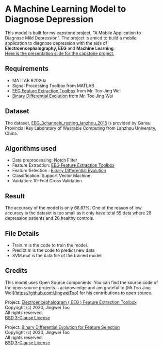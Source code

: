 # A Machine Learning Model to Diagnose Depression
This model is built for my capstone project, "A Mobile Application to Diagnose Mild Depression". The project is amied to build a mobile application to diagnose depression with the aids of **Electroencephalography, EEG** and **Machine Learning**.<br />
[Here is the presentation slide for the capstone project.](https://docs.google.com/presentation/d/1hlXZmtGES1h9QgD5NXM2zmtDWGdyMEkAnQunmUfV8Hw/edit?usp=sharing
)

## Requirements
- MATLAB R2020a
- Signal Processing Toolbox from MATLAB
- [EEG Feature Extraction Toolbox](https://github.com/JingweiToo/EEG-Feature-Extraction-Toolbox) from Mr. Too Jing Wei
- [Binary Differential Evolution](https://github.com/JingweiToo/Binary-Differential-Evolution-for-Feature-Selection) from Mr. Too Jing Wei

## Dataset
The dataset, [EEG_3channels_resting_lanzhou_2015](http://modma.lzu.edu.cn/) is provided by Gansu Provincial Key Laboratory of Wearable Computing from Lanzhou University, China.

## Algorithms used 
- Data preprocessing: Notch Filter
- Feature Extraction: [EEG Feature Extraction Toolbox](https://github.com/JingweiToo/EEG-Feature-Extraction-Toolbox)
- Feature Selection : [Binary Differential Evolution](https://github.com/JingweiToo/Binary-Differential-Evolution-for-Feature-Selection)
- Classification: Support Vector Machine
- Vaidation: 10-Fold Cross Validation
 
## Result
The accuracy of the model is only 68.67%. One of the reason of low accuracy is the dataset is too small as it only have total 55 data where 26 depression patients and 28 healthy controls.

## File Details
- Train.m is the code to train the model.
- Predict.m is the code to predict new data
- SVM.mat is the data file of the trained model

## Credits
This model uses Open Source components. You can find the source code of the open source projects. I acknowledge and am grateful to [Mr.Too Jing Wei](https://github.com/JingweiToo] for his contributions to open source.

Project: [Electroencephalogram ( EEG ) Feature Extraction Toolbox](https://github.com/JingweiToo/EEG-Feature-Extraction-Toolbox)<br />
Copyright (c) 2020, Jingwei Too <br />
All rights reserved.<br />
[BSD 3-Clause License](https://github.com/JingweiToo/EEG-Feature-Extraction-Toolbox/blob/main/LICENSE)

Project: [Binary Differential Evolution for Feature Selection](https://github.com/JingweiToo/Binary-Differential-Evolution-for-Feature-Selection)<br />
Copyright (c) 2020, Jingwei Too <br />
All rights reserved. <br />
[BSD 3-Clause License](https://github.com/JingweiToo/Binary-Differential-Evolution-for-Feature-Selection/blob/master/LICENSE)
